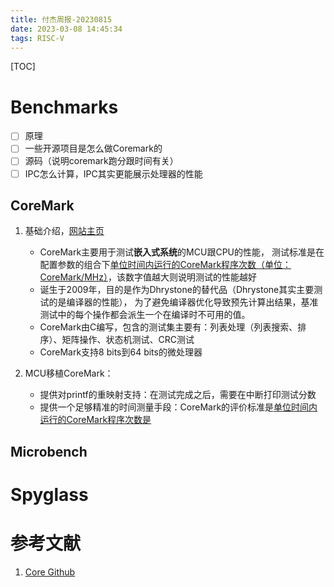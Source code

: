 ```yaml
---
title: 付杰周报-20230815
date: 2023-03-08 14:45:34
tags: RISC-V
---
```


[TOC]

# Benchmarks

- [ ] 原理
- [ ] 一些开源项目是怎么做Coremark的
- [ ] 源码（说明coremark跑分跟时间有关）
- [ ] IPC怎么计算，IPC其实更能展示处理器的性能

## CoreMark

1. 基础介绍，[网站主页](https://www.eembc.org/coremark/)

   - CoreMark主要用于测试**嵌入式系统**的MCU跟CPU的性能，
     测试标准是在配置参数的组合下<u>单位时间内运行的CoreMark程序次数（单位：CoreMark/MHz）</u>，该数字值越大则说明测试的性能越好
   - 诞生于2009年，目的是作为Dhrystone的替代品（Dhrystone其实主要测试的是编译器的性能），
     为了避免编译器优化导致预先计算出结果，基准测试中的每个操作都会派生一个在编译时不可用的值。
   - CoreMark由C编写，包含的测试集主要有：列表处理（列表搜索、排序）、矩阵操作、状态机测试、CRC测试
   - CoreMark支持8 bits到64 bits的微处理器

2. MCU移植CoreMark：
   - 提供对printf的重映射支持：在测试完成之后，需要在中断打印测试分数
   - 提供一个足够精准的时间测量手段：CoreMark的评价标准是<u>单位时间内运行的CoreMark程序次数是</u>

## Microbench

# Spyglass

# 参考文献

1. [Core Github](https://github.com/eembc/coremark)
